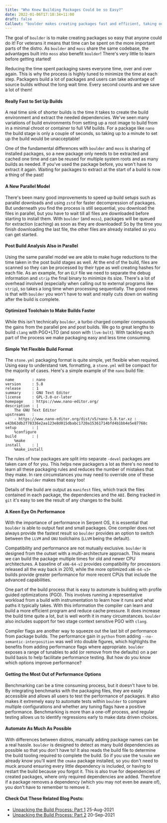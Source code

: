 ```yaml
---
title: "Who Knew Building Packages Could be so Easy?"
date: 2022-01-06T17:18:34+11:00
draft: false
Callout: "boulder makes creating packages fast and efficient, taking out all the leg work"
---
```


<!---
Why:
- Building packages takes too long
- Packaging should be as easy as possible, without needing OS specific knowledge

What:
- Really Fast to Set Up Builds (awesome package caching)
- A New Parallel Model (parallel downloads with caching while downloading)
- Post Build Analysis Also in Parallel
- Optimized Toolchain to Make Builds Faster (not boulder but key, potentially link back to fast page)
- Simple Yet Flexible Build Format (basic `stone.yml`)
- A Keen Eye On Performance (output optimized packages - toolchain switching, v2 and v3+, PGO, compiler flags)
- Getting the Most Out of Performance Options (integrating benchmarks)
- Automate As Much As Possible (auto dependency detection all over)
--->

The goal of `boulder` is to make creating packages so easy that anyone could do it! For veterans it means that time can
be spent on the more important parts of the distro. As `boulder` and `moss` share the same codebase, the advantages
built into `moss` also benefit `boulder`! There's very little to learn before getting started!

Reducing the time spent packaging saves everyone time, over and over again. This is why the process is highly tuned to
minimize the time at each step. Packagers build a lot of packages and users can take advantage of source builds without
the long wait time. Every second counts and we save a lot of them!

#### Really Fast to Set Up Builds

A real time sink of shorter builds is the time it takes to create the build environment and extract the needed
dependencies. We've seen many variations of build environments from setting up a root image to build from in a minimal
chroot or container to full VM builds. For a package like `nano` the build stage is only a couple of seconds, so taking
up to a minute to set up the build would be unacceptable!

One of the fundamental differences with `boulder` and `moss` is sharing of installed packages, so a new package only
needs to be extracted and cached one time and can be reused for multiple system roots and as many builds as needed. If
you've used the package before, you won't have to extract it again. Waiting for packages to extract at the start of a
build is now a thing of the past!

#### A New Parallel Model

There's been many good improvements to speed up build setups such as parallel downloads and using `zstd` for faster
decompression of packages. But underneath you find the process is still sequential, you download the files in parallel,
but you have to wait till all files are downloaded before starting to install them. With `boulder` (and `moss`),
packages will be queued for extraction (caching) as soon as they are downloaded! So by the time you finish downloading
the last file, the other files are already installed so you can get started.

#### Post Build Analysis Also in Parallel

Using the same parallel model we are able to make huge reductions to the time taken in the post build stages as well.
At the end of the build, files are scanned so they can be processed by their type as well creating hashes for each file.
As an example, for an `ELF` file we need to separate the debug information and `strip` the final binary to minimize
its size. There's a lot of overhead involved (especially when calling out to external programs like `strip`), so takes
a long time when processing sequentially. The good news is that with `boulder` you won't have to wait and really cuts
down on waiting after the build is complete.

#### Optimized Toolchain to Make Builds Faster

While this isn't technically `boulder`, a turbo charged compiler compounds the gains from the parallel pre and post
builds. We go to great lengths to build `clang` with PGO+LTO (and soon with `llvm-bolt`). With tackling each part of the
process we make packaging easy and less time consuming.

#### Simple Yet Flexible Build Format

The `stone.yml` packaging format is quite simple, yet flexible when required. Using easy to understand `YAML`
formatting, a `stone.yml` will be compact for the majority of cases. Here's a simple example of the `nano` build file:

```
name        : nano
version     : 5.8
release     : 1
summary     : GNU Text Editor
license     : GPL-3.0-or-later
homepage    : https://www.nano-editor.org/
description : |
    The GNU Text Editor
upstreams   :
    - https://www.nano-editor.org/dist/v5/nano-5.8.tar.xz : e43b63db2f78336e2aa123e8d015dbabc1720a15361714bfd4b1bb4e5e87768c
setup       : |
    %configure
build       : |
    %make
install     : |
    %make_install
```

The rules of how packages are split into separate `-devel` packages are taken care of for you. This helps new packagers a
lot as there's no need to learn all these packaging rules and reduces the number of mistakes that they make. In rare
circumstances you may need to override one of these rules and `boulder` makes that easy too!

Details of the build are output as `manifest` files, which track the files contained in each package, the dependencies
and the `ABI`. Being tracked in `git` it's easy to see the result of any changes to the build.

#### A Keen Eye On Performance

With the importance of performance in Serpent OS, it is essential that `boulder` is able to output fast and small
packages. One compiler does not always provide the fastest result so `boulder` provides an option to switch between the
`LLVM` and `GNU` toolchains (`LLVM` being the default).

Compatibility and performance are not mutually exclusive. `boulder` is designed from the outset with a
multi-architecture approach. This means we can build the package multiple times for old and newer CPU architectures. A
baseline of `x86-64-v2` provides compatibility for processors released all the way back in 2010, while the more
optimized `x86-64-v3+` builds provide greater performance for more recent CPUs that include the advanced capabilities.

One part of the build process that is easy to automate is building with profile guided optimizations (PGO). This involves
running a representative workload from a build with instrumentation to learn how it runs and what paths it typically
takes. With this information the compiler can learn and build a more efficient program and reduce cache pressure. It
does increase the build time quite a lot, but is well worth it in many circumstances. `boulder` also includes support
for two stage context sensitive PGO with `clang`.

Compiler flags are another way to squeeze out the last bit of performance from package builds. The performance gain in
`python` from adding `--no-semantic-interposition` was well into double figures, which highlights the benefits from
adding performance flags where appropriate. `boulder` exposes a range of tunables to add (or remove from the defaults)
on a per build basis to help facilitate performance testing. But how do you know which options improve performance?

#### Getting the Most Out of Performance Options

Benchmarking can be a time consuming process, but it doesn't have to be. By integrating benchmarks with the packaging
files, they are easily accessible and allows all users to test the performance of packages. It also makes it extremely easy to
automate tests within `boulder` to compare multiple configurations and whether any tuning flags have a positive
performance. Benchmarking is more than a one-off process, and regular testing allows us to identify regressions early to
make data driven choices.

#### Automate As Much As Possible

With differences between distros, manually adding package names can be a real hassle. `boulder` is designed to detect
as many build dependencies as possible so that you don't have to! It also reads the build file to determine the build
tooling required to complete the build. So if you use the `%cmake` we already know you'll want the `cmake` package
installed, so you don't need to muck around ensuring every little dependency is included, or having to restart the build
because you forgot it. This is also true for dependencies of created packages, where only required dependencies are
added. Therefore if a package removes a dependency (which you may not even be aware of), you don't have to remember to
remove it.

#### Check Out These Related Blog Posts:

- [Unpacking the Build Process: Part 1](/blog/2021/08/25/unpacking-the-build-process-part-1) 25-Aug-2021
- [Unpacking the Build Process: Part 2](/blog/2021/09/20/unpacking-the-build-process-part-2) 20-Sep-2021
